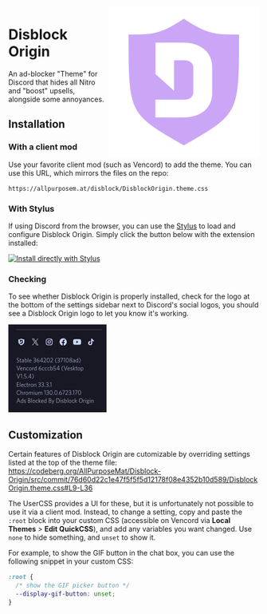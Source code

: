 <img src="assets/logo.svg" align="right" alt="A mauve-colored Ublock Origin shield with the Discord 'D' in the center.">

# Disblock Origin

An ad-blocker "Theme" for Discord that hides all Nitro and "boost" upsells,
alongside some annoyances.

## Installation

### With a client mod

Use your favorite client mod (such as Vencord) to add the theme. You can use
this URL, which mirrors the files on the repo:

```
https://allpurposem.at/disblock/DisblockOrigin.theme.css
```

### With Stylus

If using Discord from the browser, you can use the
[Stylus](https://add0n.com/stylus.html) to load and configure Disblock Origin.
Simply click the button below with the extension installed:

[![Install directly with Stylus](https://img.shields.io/badge/Install%20directly%20with-Stylus-00adad.svg)](https://codeberg.org/AllPurposeMat/Disblock-Origin/raw/branch/master/DisblockOrigin.user.css)

### Checking

To see whether Disblock Origin is properly installed, check for the logo at the
bottom of the settings sidebar next to Discord's social logos, you should see a
Disblock Origin logo to let you know it's working.

![A screenshot of the behavior described above](assets/install-example.png)

## Customization

Certain features of Disblock Origin are cutomizable by overriding settings
listed at the top of the theme file:
https://codeberg.org/AllPurposeMat/Disblock-Origin/src/commit/76d60d22c1e47f5f5f5d12178f08e4352b10d589/DisblockOrigin.theme.css#L9-L36

The UserCSS provides a UI for these, but it is unfortunately not possible to use
it via a client mod. Instead, to change a setting, copy and paste the `:root`
block into your custom CSS (accessible on Vencord via **Local Themes** > **Edit
QuickCSS**), and add any variables you want changed. Use `none` to hide
something, and `unset` to show it.

For example, to show the GIF button in the chat box, you can use the following
snippet in your custom CSS:

```css
:root {
  /* show the GIF picker button */
  --display-gif-button: unset;
}
```
